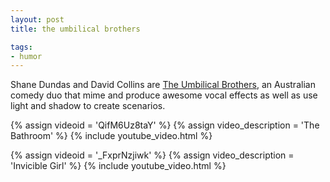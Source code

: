 ```yaml
---
layout: post
title: the umbilical brothers

tags:
- humor
---
```

Shane Dundas and David Collins are [The Umbilical Brothers](http://www.umbilicalbrothers.com/), an Australian comedy duo that mime and produce awesome vocal effects as well as use light and shadow to create scenarios.

{% assign videoid = 'QifM6Uz8taY' %}
{% assign video_description = 'The Bathroom' %}
{% include youtube_video.html %}

{% assign videoid = '_FxprNzjiwk' %}
{% assign video_description = 'Invicible Girl' %}
{% include youtube_video.html %}

